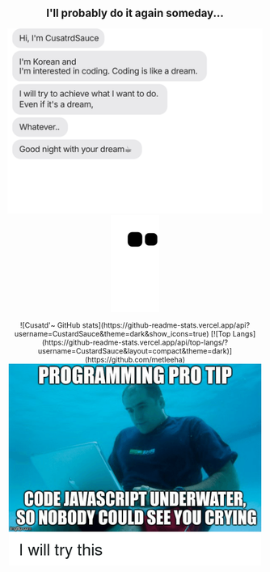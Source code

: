 <h2 align="center">
  I'll probably do it again someday... 
  
</h2>

<div align=center>
  
  ![imsg](https://github.com/CustardSauce/CustardSauce/blob/main/deco/template.svg)
  ![snake gif](https://github.com/CustardSauce/CustardSauce/blob/output/github-contribution-grid-snake.svg)

  <div class="stats">
    ![Cusatd'~ GitHub stats](https://github-readme-stats.vercel.app/api?username=CustardSauce&theme=dark&show_icons=true)
    [![Top Langs](https://github-readme-stats.vercel.app/api/top-langs/?username=CustardSauce&layout=compact&theme=dark)](https://github.com/metleeha)
  </div>

  <img src=./images/meme3.png>
  
</div>
